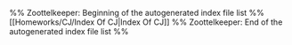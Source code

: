 %% Zoottelkeeper: Beginning of the autogenerated index file list  %%
[[Homeworks/CJ/Index Of CJ|Index Of CJ]]
%% Zoottelkeeper: End of the autogenerated index file list  %%

